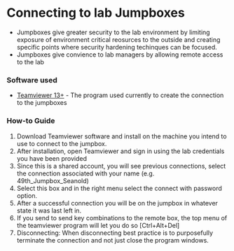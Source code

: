 # Connecting to lab Jumpboxes
- Jumpboxes give greater security to the lab environment by limiting exposure of environment critical reosurces to the outside and creating specific points where security hardening techinques can be focused.
- Jumpboxes give convience to lab managers by allowing remote access to the lab

### Software used
- [Teamviewer 13+](https://www.teamviewer.com/en-us/download/windows/) - The program used currently to create the connection to the jumpboxes

### How-to Guide
1. Download Teamviewer software and install on the machine you intend to use to connect to the jumpbox.
2. After installation, open Teamviewer and sign in using the lab credentials you have been provided
3. Since this is a shared account, you will see previous connections, select the connection associated with your name (e.g. 49th_Jumpbox_Seanold)
4. Select this box and in the right menu select the connect with password option.
5. After a successful connection you will be on the jumpbox in whatever state it was last left in.
6. If you send to send key combinations to the remote box, the top menu of the teamviewer program will let you do so [Ctrl+Alt+Del]
7. Disconnecting: When disconnecting best practice is to purposefully terminate the connection and not just close the program windows. 
